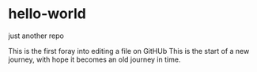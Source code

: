 # hello-world
just another repo

This is the first foray into editing a file on GitHUb
This is the start of a new journey, with hope it becomes an old journey in time.
